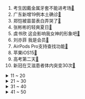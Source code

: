 1. 考生因戴金属牙套不能进考场[:link:](https://s.weibo.com/weibo?q=%23考生因戴金属牙套不能进考场%23&Refer=top)
2. 广东新增19例本土确诊[:link:](https://s.weibo.com/weibo?q=%23广东新增19例本土确诊%23&Refer=top)
3. 郑恺被苗苗表白弄哭了[:link:](https://s.weibo.com/weibo?q=%23郑恺被苗苗表白弄哭了%23&Refer=top)
4. 张彬彬的轻爽夏日[:link:](https://s.weibo.com/weibo?q=%23张彬彬的轻爽夏日%23&Refer=top)
5. 虞书欣 这会影响我女神的形象吧[:link:](https://s.weibo.com/weibo?q=%23虞书欣%20这会影响我女神的形象吧%23&Refer=top)
6. 刘亦菲 我是会员[:link:](https://s.weibo.com/weibo?q=%23刘亦菲%20我是会员%23&Refer=top)
7. AirPods Pro支持查找功能[:link:](https://s.weibo.com/weibo?q=%23AirPods%20Pro支持查找功能%23&Refer=top)
8. 苹果iOS15[:link:](https://s.weibo.com/weibo?q=%23苹果iOS15%23&Refer=top)
9. 高考第二天[:link:](https://s.weibo.com/weibo?q=%23高考第二天%23&Refer=top)
10. 新冠在艾滋患者体内突变30次[:link:](https://s.weibo.com/weibo?q=%23新冠在艾滋患者体内突变30次%23&Refer=top)
<details>
<summary>11 ~ 20</summary>

11. 民政部曝光8家涉嫌非法社会组织[:link:](https://s.weibo.com/weibo?q=%23民政部曝光8家涉嫌非法社会组织%23&Refer=top)
12. 时代峰峻开通专挂私生微博[:link:](https://s.weibo.com/weibo?q=%23时代峰峻开通专挂私生微博%23&Refer=top)
13. 中国女排四连败[:link:](https://s.weibo.com/weibo?q=%23中国女排四连败%23&Refer=top)
14. 人类两成数学天赋由遗传决定[:link:](https://s.weibo.com/weibo?q=%23人类两成数学天赋由遗传决定%23&Refer=top)
15. 京兆尹声明[:link:](https://s.weibo.com/weibo?q=%23京兆尹声明%23&Refer=top)
16. 广州公布144个涉疫重点场所或小区[:link:](https://s.weibo.com/weibo?q=%23广州公布144个涉疫重点场所或小区%23&Refer=top)
17. 作弊 小猿搜题[:link:](https://s.weibo.com/weibo?q=%23作弊%20小猿搜题%23&Refer=top)
18. 孙怡女儿骑车背影照[:link:](https://s.weibo.com/weibo?q=%23孙怡女儿骑车背影照%23&Refer=top)
19. 比特币[:link:](https://s.weibo.com/weibo?q=%23比特币%23&Refer=top)
20. 婚前爸妈让我交出全部积蓄[:link:](https://s.weibo.com/weibo?q=%23婚前爸妈让我交出全部积蓄%23&Refer=top)
</details>
<details>
<summary>21 ~ 30</summary>

21. 日本公开文件[:link:](https://s.weibo.com/weibo?q=%23日本公开文件%23&Refer=top)
22. 王子文的腰[:link:](https://s.weibo.com/weibo?q=%23王子文的腰%23&Refer=top)
23. 没想到我让医生社死了[:link:](https://s.weibo.com/weibo?q=%23没想到我让医生社死了%23&Refer=top)
24. 你是我的荣耀[:link:](https://s.weibo.com/weibo?q=%23你是我的荣耀%23&Refer=top)
25. 做家务的男人[:link:](https://s.weibo.com/weibo?q=%23做家务的男人%23&Refer=top)
26. 复读生欲弃考好友请假跨省陪考[:link:](https://s.weibo.com/weibo?q=%23复读生欲弃考好友请假跨省陪考%23&Refer=top)
27. 反窥专用小马甲[:link:](https://s.weibo.com/weibo?q=%23反窥专用小马甲%23&Refer=top)
28. 几十年的友情就这样没了[:link:](https://s.weibo.com/weibo?q=%23几十年的友情就这样没了%23&Refer=top)
29. 国足[:link:](https://s.weibo.com/weibo?q=%23国足%23&Refer=top)
30. 150秒看完苹果开发者大会[:link:](https://s.weibo.com/weibo?q=%23150秒看完苹果开发者大会%23&Refer=top)
</details>
<details>
<summary>31 ~ 40</summary>

31. 高考数学[:link:](https://s.weibo.com/weibo?q=%23高考数学%23&Refer=top)
32. 90后姑娘拍家乡美食走红海外[:link:](https://s.weibo.com/weibo?q=%2390后姑娘拍家乡美食走红海外%23&Refer=top)
33. 千万不要忘记关投屏[:link:](https://s.weibo.com/weibo?q=%23千万不要忘记关投屏%23&Refer=top)
34. 迪丽热巴晒打卡下班照[:link:](https://s.weibo.com/weibo?q=%23迪丽热巴晒打卡下班照%23&Refer=top)
35. 因为没给加油钱被男友删了[:link:](https://s.weibo.com/weibo?q=%23因为没给加油钱被男友删了%23&Refer=top)
36. 第一天高考结束[:link:](https://s.weibo.com/weibo?q=%23第一天高考结束%23&Refer=top)
37. 中国女排主力抵达意大利[:link:](https://s.weibo.com/weibo?q=%23中国女排主力抵达意大利%23&Refer=top)
38. 格里芬隔扣字母哥[:link:](https://s.weibo.com/weibo?q=%23格里芬隔扣字母哥%23&Refer=top)
39. 法网2021[:link:](https://s.weibo.com/weibo?q=%23法网2021%23&Refer=top)
40. NBA季后赛[:link:](https://s.weibo.com/weibo?q=%23NBA季后赛%23&Refer=top)
</details>
<details>
<summary>41 ~ 50</summary>

41. 国足能晋级12强赛吗[:link:](https://s.weibo.com/weibo?q=%23国足能晋级12强赛吗%23&Refer=top)
42. 蒋方舟[:link:](https://s.weibo.com/weibo?q=%23蒋方舟%23&Refer=top)
43. 打车打到座寺庙[:link:](https://s.weibo.com/weibo?q=%23打车打到座寺庙%23&Refer=top)
44. 家中起火妈妈慌乱10岁儿子冷静救火[:link:](https://s.weibo.com/weibo?q=%23家中起火妈妈慌乱10岁儿子冷静救火%23&Refer=top)
45. 广州关停中高风险及封控区域农贸市场[:link:](https://s.weibo.com/weibo?q=%23广州关停中高风险及封控区域农贸市场%23&Refer=top)
46. 英国小哥打卡中国唯一嵌入沙漠的县[:link:](https://s.weibo.com/weibo?q=%23英国小哥打卡中国唯一嵌入沙漠的县%23&Refer=top)
47. 哥哥送妹妹到自己4年前考点高考[:link:](https://s.weibo.com/weibo?q=%23哥哥送妹妹到自己4年前考点高考%23&Refer=top)
48. 美批准抗阿尔兹海默症新药[:link:](https://s.weibo.com/weibo?q=%23美批准抗阿尔兹海默症新药%23&Refer=top)
49. 新macOS为Monterey[:link:](https://s.weibo.com/weibo?q=%23新macOS为Monterey%23&Refer=top)
50. 养孩子对狗不好[:link:](https://s.weibo.com/weibo?q=%23养孩子对狗不好%23&Refer=top)
51. 篮网 雄鹿[:link:](https://s.weibo.com/weibo?q=%23篮网%20雄鹿%23&Refer=top)
</details>